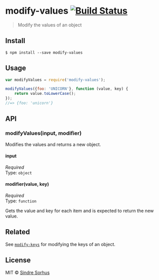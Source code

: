 # modify-values [![Build Status](https://travis-ci.org/sindresorhus/modify-values.svg?branch=master)](https://travis-ci.org/sindresorhus/modify-values)

> Modify the values of an object


## Install

```
$ npm install --save modify-values
```


## Usage

```js
var modifyValues = require('modify-values');

modifyValues({foo: 'UNICORN'}, function (value, key) {
	return value.toLowerCase();
});
//=> {foo: 'unicorn'}
```


## API

### modifyValues(input, modifier)

Modifies the values and returns a new object.

#### input

*Required*  
Type: `object`

#### modifier(value, key)

*Required*  
Type: `function`

Gets the value and key for each item and is expected to return the new value.


## Related

See [`modify-keys`](https://github.com/sindresorhus/modify-keys) for modifying the keys of an object.


## License

MIT © [Sindre Sorhus](http://sindresorhus.com)
